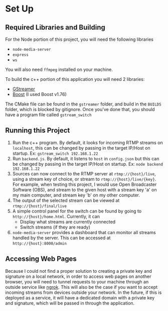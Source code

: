 # Set Up

## Required Libraries and Building

For the Node portion of this project, you will need the following libraries

* `node-media-server`
* `express`
* `ws`

You will also need `ffmpeg` installed on your machine.

To build the c++ portion of this application you will need 2 libraries:

* [GStreamer](https://gstreamer.freedesktop.org/download/)
* [Boost](https://www.boost.org/users/history/version_1_76_0.html) (I used Boost v1.76)

The CMake file can be found in the `gstreamer` folder, and build in the `BUILDS` folder, which is blocked by gitignore. Once you've done that, you should have a program file called `gstream_switch`

## Running this Project

1. Run the c++ program. By default, it looks for incoming RTMP streams on `localhost`, this can be changed by passing in the target IP/Host on startup. Ex: `gstream_switch 192.168.1.22`
2. Run `backend.js`. By default, it listens to `host` in `config.json` but this can be changed by passing in the target IP/Host on startup. Ex: `node backend 192.168.1.22`
3. Sources can now connect to the RTMP server at `rtmp://{host}/live`, using a stream key of choice, or stream to `rtmp://{host}/live/{key}`. For example, when testing this project, I would use Open Broadcaster Software (OBS), and stream to the given host with a stream key 'a' on my main computer, and stream key 'b' on my other computer.
4. The output of the selected stream can be viewed at `rtmp://{host}/final/live`
5. A simple control panel for the switch can be found by going to `http://{host}/home.html`. Currently, it can
	* Display what streams are currently connected
	* Switch streams (if they are ready)
6. `node-media-server` provides a dashboard that can monitor all streams handled by the server. This can be accessed at `http://{host}:8000/admin`

## Accessing Web Pages

Because I could not find a proper solution to creating a private key and signature on a local network, in order to access web pages on another browser, you will need to tunnel requests to your machine through an outside service like [ngrok](https://ngrok.com/). This will also be the case if you want to accept incoming streams from devices outside your network. In the future, if this is deployed as a service, it will have a dedicated domain with a private key and signature, which will be passed in through the application.

